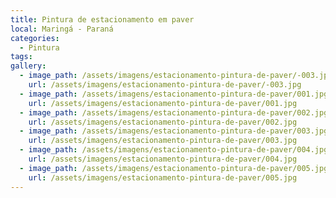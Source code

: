 ```yaml
---
title: Pintura de estacionamento em paver
local: Maringá - Paraná
categories:
  - Pintura
tags:
gallery:
  - image_path: /assets/imagens/estacionamento-pintura-de-paver/-003.jpg
    url: /assets/imagens/estacionamento-pintura-de-paver/-003.jpg
  - image_path: /assets/imagens/estacionamento-pintura-de-paver/001.jpg
    url: /assets/imagens/estacionamento-pintura-de-paver/001.jpg
  - image_path: /assets/imagens/estacionamento-pintura-de-paver/002.jpg
    url: /assets/imagens/estacionamento-pintura-de-paver/002.jpg
  - image_path: /assets/imagens/estacionamento-pintura-de-paver/003.jpg
    url: /assets/imagens/estacionamento-pintura-de-paver/003.jpg
  - image_path: /assets/imagens/estacionamento-pintura-de-paver/004.jpg
    url: /assets/imagens/estacionamento-pintura-de-paver/004.jpg
  - image_path: /assets/imagens/estacionamento-pintura-de-paver/005.jpg
    url: /assets/imagens/estacionamento-pintura-de-paver/005.jpg
---
```

